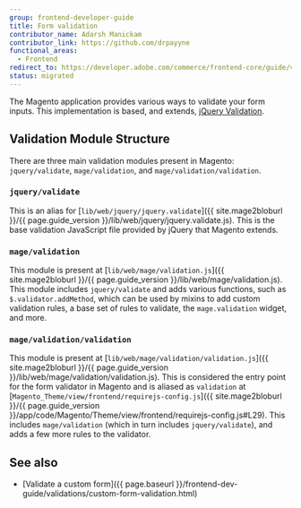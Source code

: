 ```yaml
---
group: frontend-developer-guide
title: Form validation
contributor_name: Adarsh Manickam
contributor_link: https://github.com/drpayyne
functional_areas:
  - Frontend
redirect_to: https://developer.adobe.com/commerce/frontend-core/guide/validations/
status: migrated
---
```


The Magento application provides various ways to validate your form inputs. This implementation is based, and extends, [jQuery Validation](https://jqueryvalidation.org/documentation).

## Validation Module Structure

There are three main validation modules present in Magento: `jquery/validate`, `mage/validation`, and `mage/validation/validation`.

### `jquery/validate`

This is an alias for [`lib/web/jquery/jquery.validate`]({{ site.mage2bloburl }}/{{ page.guide_version }}/lib/web/jquery/jquery.validate.js). This is the base validation JavaScript file provided by jQuery that Magento extends.

### `mage/validation`

This module is present at [`lib/web/mage/validation.js`]({{ site.mage2bloburl }}/{{ page.guide_version }}/lib/web/mage/validation.js). This module includes `jquery/validate` and adds various functions, such as `$.validator.addMethod`, which can be used by mixins to add custom validation rules, a base set of rules to validate, the `mage.validation` widget, and more.

### `mage/validation/validation`

This module is present at [`lib/web/mage/validation/validation.js`]({{ site.mage2bloburl }}/{{ page.guide_version }}/lib/web/mage/validation/validation.js). This is considered the entry point for the form validator in Magento and is aliased as `validation` at [`Magento_Theme/view/frontend/requirejs-config.js`]({{ site.mage2bloburl }}/{{ page.guide_version }}/app/code/Magento/Theme/view/frontend/requirejs-config.js#L29). This includes `mage/validation` (which in turn includes `jquery/validate`), and adds a few more rules to the validator.

## See also

*  [Validate a custom form]({{ page.baseurl }}/frontend-dev-guide/validations/custom-form-validation.html)
